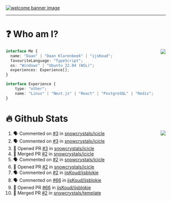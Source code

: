 <h1 align="center" style="display:none;"></h1>

<a href="https://ijskoud.dev/"><img src="https://cdn.ijskoud.dev/files/IIcds5oPKl.png" alt="welcome banner image" /></a>

---

# ❓ Who am I?

<img align="right" src="http://gh-stats.ijskoud.dev/api/top-langs?username=ijsKoud&cache_seconds=1800&layout=compact&hide_border=true&hide_rank=true&show_icons=true&theme=dark&title_color=ffffff&hide_border=true&locale=en" />

```typescript
interface Me {
  name: "Daan" | "Daan Klarenbeek" | "ijsKoud";
  favouriteLanguage: "TypeScript";
  os: "Windows" | "Ubuntu 22.04 (WSL)";
  experiences: Experience[];
}

interface Experience {
    type: "other";
    name: "Linux" | "Next.js" | "React" | "PostgreSQL" | "Redis";
}
```

# 🔥 Github Stats

<img align="right" src="http://gh-stats.ijskoud.dev/api? username=ijsKoud&cache_seconds=1800&hide_border=true&hide_rank=true&show_icons=true&theme=dark&title_color=ffffff&hide_border=true&locale=en">

<!--START_SECTION:activity-->
1. 🗣 Commented on [#3](https://github.com/snowcrystals/icicle/issues/3) in [snowcrystals/icicle](https://github.com/snowcrystals/icicle)
2. 🗣 Commented on [#3](https://github.com/snowcrystals/icicle/issues/3) in [snowcrystals/icicle](https://github.com/snowcrystals/icicle)
3. 💪 Opened PR [#3](https://github.com/snowcrystals/icicle/pull/3) in [snowcrystals/icicle](https://github.com/snowcrystals/icicle)
4. 🎉 Merged PR [#2](https://github.com/snowcrystals/icicle/pull/2) in [snowcrystals/icicle](https://github.com/snowcrystals/icicle)
5. 🗣 Commented on [#2](https://github.com/snowcrystals/icicle/issues/2) in [snowcrystals/icicle](https://github.com/snowcrystals/icicle)
6. 💪 Opened PR [#2](https://github.com/snowcrystals/icicle/pull/2) in [snowcrystals/icicle](https://github.com/snowcrystals/icicle)
7. 🗣 Commented on [#2](https://github.com/ijsKoud/ijsblokje/issues/2) in [ijsKoud/ijsblokje](https://github.com/ijsKoud/ijsblokje)
8. 🗣 Commented on [#66](https://github.com/ijsKoud/ijsblokje/issues/66) in [ijsKoud/ijsblokje](https://github.com/ijsKoud/ijsblokje)
9. 💪 Opened PR [#66](https://github.com/ijsKoud/ijsblokje/pull/66) in [ijsKoud/ijsblokje](https://github.com/ijsKoud/ijsblokje)
10. 🎉 Merged PR [#2](https://github.com/snowcrystals/template/pull/2) in [snowcrystals/template](https://github.com/snowcrystals/template)
<!--END_SECTION:activity-->

<h1 align="center" style="display:none;"></h1>
